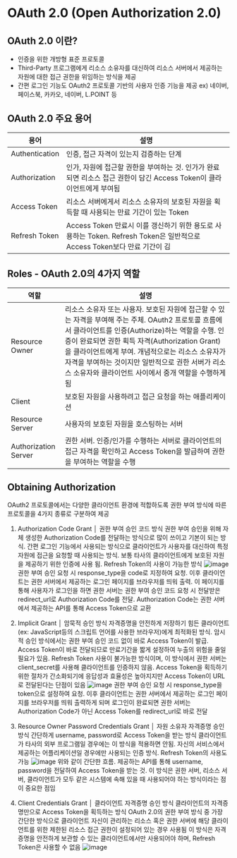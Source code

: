 # OAuth 2.0 (Open Authorization 2.0)
## OAuth 2.0 이란?
- 인증을 위한 개방형 표준 프로토콜
- Third-Party 프로그램에게 리소스 소유자를 대신하여 리소스 서버에서 제공하는 자원에 대한 접근 권한을 위임하는 방식을 제공
- 간편 로그인 기능도 OAuth2 프로토콜 기반의 사용자 인증 기능을 제공 ex) 네이버, 페이스북, 카카오, 네이버, L.POINT 등

## OAuth 2.0 주요 용어
|용어|설명|
|---|---|
|Authentication|인증, 접근 자격이 있는지 검증하는 단계|
|Authorization|인가, 자원에 접근할 권한을 부여하는 것. 인가가 완료되면 리소스 접근 권한이 담긴 Access Token이 클라이언트에게 부여됨|
|Access Token|리소스 서버에게서 리소스 소유자의 보호된 자원을 획득할 때 사용되는 만료 기간이 있는 Token|
|Refresh Token|Access Token 만료시 이를 갱신하기 위한 용도로 사용하는 Token. Refresh Token은 일반적으로 Access Token보다 만료 기간이 김|

## Roles - OAuth 2.0의 4가지 역할
|역할|설명|
|---|---|
|Resource Owner|리소스 소유자 또는 사용자. 보호된 자원에 접근할 수 있는 자격을 부여해 주는 주체. OAuth2 프로토콜 흐름에서 클라이언트를 인증(Authorize)하는 역할을 수행. 인증이 완료되면 권한 획득 자격(Authorization Grant)을 클라이언트에게 부여. 개념적으로는 리소스 소유자가 자격을 부여하는 것이지만 일반적으로 권한 서버가 리소스 소유자와 클라이언트 사이에서 중개 역할을 수행하게 됨|
|Client|보호된 자원을 사용하려고 접근 요청을 하는 애플리케이션|
|Resource Server|사용자의 보호된 자원을 호스팅하는 서버|
|Authorization Server|권한 서버. 인증/인가를 수행하는 서버로 클라이언트의 접근 자격을 확인하고 Access Token을 발급하여 권한을 부여하는 역할을 수행|

## Obtaining Authorization
OAuth2 프로토콜에서는 다양한 클라이언트 환경에 적합하도록 권한 부여 방식에 따른 프로토콜을 4가지 종류로 구분하여 제공

1. Authorization Code Grant │ 권한 부여 승인 코드 방식
권한 부여 승인을 위해 자체 생성한 Authorization Code를 전달하는 방식으로 많이 쓰이고 기본이 되는 방식. 간편 로그인 기능에서 사용되는 방식으로 클라이언트가 사용자를 대신하여 특정 자원에 접근을 요청할 때 사용되는 방식. 보통 타사의 클라이언트에게 보호된 자원을 제공하기 위한 인증에 사용 됨. Refresh Token의 사용이 가능한 방식
![image](https://github.com/gijeogiya/TIL/assets/97646078/5870e523-13ce-4993-b07c-104a84dba812)
권한 부여 승인 요청 시 response_type을 code로 지정하여 요청. 이후 클라이언트는 권한 서버에서 제공하는 로그인 페이지를 브라우저를 띄워 출력. 이 페이지를 통해 사용자가 로그인을 하면 권한 서버는 권한 부여 승인 코드 요청 시 전달받은 redirect_url로 Authorization Code를 전달. Authorization Code는 권한 서버에서 제공하는 API를 통해 Access Token으로 교환

2. Implicit Grant │ 암묵적 승인 방식
자격증명을 안전하게 저장하기 힘든 클라이언트(ex: JavaScript등의 스크립트 언어를 사용한 브라우저)에게 최적화된 방식. 
암시적 승인 방식에서는 권한 부여 승인 코드 없이 바로 Access Token이 발급. Access Token이 바로 전달되므로 만료기간을 짧게 설정하여 누출의 위험을 줄일 필요가 있음.
Refresh Token 사용이 불가능한 방식이며, 이 방식에서 권한 서버는 client_secret를 사용해 클라이언트를 인증하지 않음. Access Token을 획득하기 위한 절차가 간소화되기에 응답성과 효율성은 높아지지만 Access Token이 URL로 전달된다는 단점이 있음
![image](https://github.com/gijeogiya/TIL/assets/97646078/aceb3516-e552-4497-980f-b4f4b89f86eb)
권한 부여 승인 요청 시 response_type을 token으로 설정하여 요청. 이후 클라이언트는 권한 서버에서 제공하는 로그인 페이지를 브라우저를 띄워 출력하게 되며 로그인이 완료되면 권한 서버는 Authorization Code가 아닌 Access Token를 redirect_url로 바로 전달

3. Resource Owner Password Credentials Grant │ 자원 소유자 자격증명 승인 방식
간단하게 username, password로 Access Token을 받는 방식
클라이언트가 타사의 외부 프로그램일 경우에는 이 방식을 적용하면 안됨. 자신의 서비스에서 제공하는 어플리케이션일 경우에만 사용되는 인증 방식. Refresh Token의 사용도 가능
![image](https://github.com/gijeogiya/TIL/assets/97646078/22c8406f-6190-49c7-ae4e-c2c65ab1fadd)
위와 같이 간단한 흐름. 제공하는 API를 통해 username, password을 전달하여 Access Token을 받는 것. 이 방식은 권한 서버, 리소스 서버, 클라이언트가 모두 같은 시스템에 속해 있을 때 사용되어야 하는 방식이라는 점이 중요한 점임

4. Client Credentials Grant │ 클라이언트 자격증명 승인 방식
클라이언트의 자격증명만으로 Access Token을 획득하는 방식 
OAuth 2.0의 권한 부여 방식 중 가장 간단한 방식으로 클라이언트 자신이 관리하는 리소스 혹은 권한 서버에 해당 클라이언트를 위한 제한된 리소스 접근 권한이 설정되어 있는 경우 사용됨
이 방식은 자격증명을 안전하게 보관할 수 있는 클라이언트에서만 사용되어야 하며, Refresh Token은 사용할 수 없음
![image](https://github.com/gijeogiya/TIL/assets/97646078/91a39f7b-9607-45f0-b19f-3059c0562f7a)

